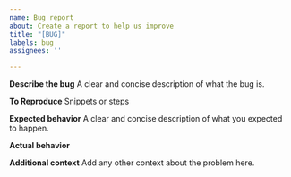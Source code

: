 ```yaml
---
name: Bug report
about: Create a report to help us improve
title: "[BUG]"
labels: bug
assignees: ''

---
```


**Describe the bug**
A clear and concise description of what the bug is.

**To Reproduce**
Snippets or steps

**Expected behavior**
A clear and concise description of what you expected to happen.

**Actual behavior**

**Additional context**
Add any other context about the problem here.
